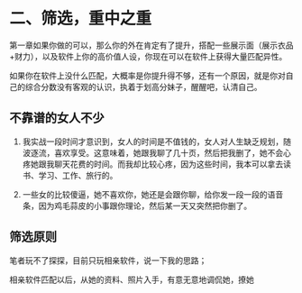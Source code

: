 # 二、筛选，重中之重

第一章如果你做的可以，那么你的外在肯定有了提升，搭配一些展示面（展示衣品+财力），以及软件上你的高价值人设，你现在可以在软件上获得大量匹配异性。

如果你在软件上没什么匹配，大概率是你提升得不够，还有一个原因，就是你对自己的综合分数没有客观的认识，执着于划高分妹子，醒醒吧，认清自己。

## 不靠谱的女人不少

1. 我实战一段时间才意识到，女人的时间是不值钱的，女人对人生缺乏规划，随波逐流，喜欢享受。这意味着，她跟我聊了几十页，然后把我删了，她不会心疼她跟我聊天花费的时间。而我却比较心疼，因为这些时间，我本可以拿去读书、学习、工作、旅行的。

2. 一些女的比较傻逼，她不喜欢你，她还是会跟你聊，给你发一段一段的语音条，因为鸡毛蒜皮的小事跟你理论，然后某一天又突然把你删了。

   

## 筛选原则

笔者玩不了探探，目前只玩相亲软件，说一下我的思路；

相亲软件匹配以后，从她的资料、照片入手，有意无意地调侃她，撩她
